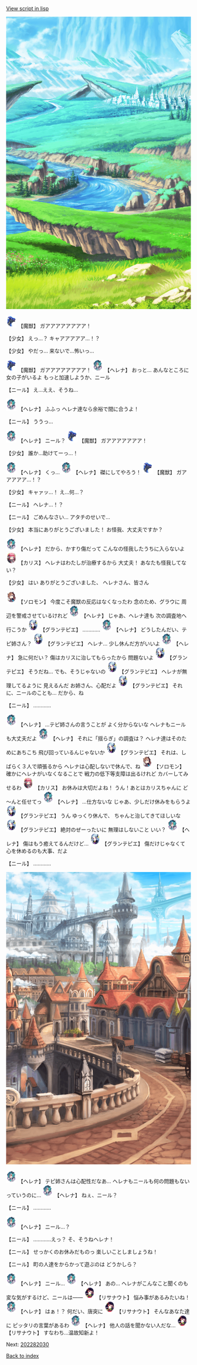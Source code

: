 [View script in lisp](../scripts/202282020.txt)

![plain.png](../images/backgrounds/plain.png)

<img src="../images/units/900011.png" alt="900011.png" height="34"/>
【魔獣】
ガアアアアアアアア！

【少女】
えっ…？
キャアアアアア…！？

【少女】
やだっ…
来ないで…怖いっ…

<img src="../images/units/900011.png" alt="900011.png" height="34"/>
【魔獣】
ガアアアアアアアア！

<img src="../images/units/5302811.png" alt="5302811.png" height="34"/>
【ヘレナ】
おっと…
あんなところに女の子がいるよ
もっと加速しようか、ニール

【ニール】
え…ええ、そうね…

<img src="../images/units/5302811.png" alt="5302811.png" height="34"/>
【ヘレナ】
ふふっ
ヘレナ達なら余裕で間に合うよ！

【ニール】
ううっ…

<img src="../images/units/5302811.png" alt="5302811.png" height="34"/>
【ヘレナ】
ニール？

<img src="../images/units/900011.png" alt="900011.png" height="34"/>
【魔獣】
ガアアアアアアア！

【少女】
誰か…助けてーっ…！

<img src="../images/units/5302811.png" alt="5302811.png" height="34"/>
【ヘレナ】
くっ…

<img src="../images/units/5302811.png" alt="5302811.png" height="34"/>
【ヘレナ】
磔にしてやろう！

<img src="../images/units/900011.png" alt="900011.png" height="34"/>
【魔獣】
ガアアアアア…！？

【少女】
キャァッ…！
え…何…？

【ニール】
ヘレナ…！？

【ニール】
ごめんなさい…
アタチのせいで…

【少女】
本当にありがとうございました！
お怪我、大丈夫ですか？

<img src="../images/units/5302811.png" alt="5302811.png" height="34"/>
【ヘレナ】
だから、かすり傷だって
こんなの怪我したうちに入らないよ

<img src="../images/units/5602511.png" alt="5602511.png" height="34"/>
【カリス】
ヘレナはわたしが治療するから
大丈夫！
あなたも怪我してない？

【少女】
はい
ありがとうございました、
ヘレナさん、皆さん

<img src="../images/units/5503111.png" alt="5503111.png" height="34"/>
【ソロモン】
今度こそ魔獣の反応はなくなったわ
念のため、グラウに
周辺を警戒させているけれど

<img src="../images/units/5302811.png" alt="5302811.png" height="34"/>
【ヘレナ】
じゃあ、ヘレナ達も
次の調査地へ行こうか

<img src="../images/units/5303411.png" alt="5303411.png" height="34"/>
【グランテピエ】
…………

<img src="../images/units/5302811.png" alt="5302811.png" height="34"/>
【ヘレナ】
どうしたんだい、テピ姉さん？

<img src="../images/units/5303411.png" alt="5303411.png" height="34"/>
【グランテピエ】
ヘレナ…
少し休んだ方がいいよ

<img src="../images/units/5302811.png" alt="5302811.png" height="34"/>
【ヘレナ】
急に何だい？
傷はカリスに治してもらったから
問題ないよ

<img src="../images/units/5303411.png" alt="5303411.png" height="34"/>
【グランテピエ】
そうだね…
でも、そうじゃないの

<img src="../images/units/5303411.png" alt="5303411.png" height="34"/>
【グランテピエ】
ヘレナが無理してるように
見えるんだ
お姉さん、心配だよ

<img src="../images/units/5303411.png" alt="5303411.png" height="34"/>
【グランテピエ】
それに、ニールのことも…
だから、ね

【ニール】
…………

<img src="../images/units/5302811.png" alt="5302811.png" height="34"/>
【ヘレナ】
…テピ姉さんの言うことが
よく分からないな
ヘレナもニールも大丈夫だよ

<img src="../images/units/5302811.png" alt="5302811.png" height="34"/>
【ヘレナ】
それに「揺らぎ」の調査は？
ヘレナ達はそのためにあちこち
飛び回っているんじゃないか

<img src="../images/units/5303411.png" alt="5303411.png" height="34"/>
【グランテピエ】
それは、しばらく３人で頑張るから
ヘレナは心配しないで休んで、ね

<img src="../images/units/5503111.png" alt="5503111.png" height="34"/>
【ソロモン】
確かにヘレナがいなくなることで
戦力の低下等支障は出るけれど
カバーしてみせるわ

<img src="../images/units/5602511.png" alt="5602511.png" height="34"/>
【カリス】
お休みは大切だよね！
うん！あとはカリスちゃんに
ど～んと任せてっ

<img src="../images/units/5302811.png" alt="5302811.png" height="34"/>
【ヘレナ】
…仕方ないな
じゃあ、少しだけ休みをもらうよ

<img src="../images/units/5303411.png" alt="5303411.png" height="34"/>
【グランテピエ】
うん
ゆっくり休んで、
ちゃんと治してきてほしいな

<img src="../images/units/5303411.png" alt="5303411.png" height="34"/>
【グランテピエ】
絶対のぜーったいに
無理はしないこと
いい？

<img src="../images/units/5302811.png" alt="5302811.png" height="34"/>
【ヘレナ】
傷はもう癒えてるんだけど…

<img src="../images/units/5303411.png" alt="5303411.png" height="34"/>
【グランテピエ】
傷だけじゃなくて
心を休めるのも大事、だよ

【ニール】
…………

![town.png](../images/backgrounds/town.png)

<img src="../images/units/5302811.png" alt="5302811.png" height="34"/>
【ヘレナ】
テピ姉さんは心配性だなあ…
ヘレナもニールも何の問題もない
っていうのに…

<img src="../images/units/5302811.png" alt="5302811.png" height="34"/>
【ヘレナ】
ねぇ、ニール？

【ニール】
…………

<img src="../images/units/5302811.png" alt="5302811.png" height="34"/>
【ヘレナ】
ニール…？

【ニール】
…………えっ？
そ、そうねヘレナ！

【ニール】
せっかくのお休みだものっ
楽しいことしましょうね！

【ニール】
町の人達をからかって遊ぶのは
どうかしら？

<img src="../images/units/5302811.png" alt="5302811.png" height="34"/>
【ヘレナ】
ニール…

<img src="../images/units/5302811.png" alt="5302811.png" height="34"/>
【ヘレナ】
あの…
ヘレナがこんなこと聞くのも
変な気がするけど、ニールは――

<img src="../images/units/5203011.png" alt="5203011.png" height="34"/>
【リサナウト】
悩み事があるみたいね！

<img src="../images/units/5302811.png" alt="5302811.png" height="34"/>
【ヘレナ】
はぁ！？
何だい、唐突に

<img src="../images/units/5203011.png" alt="5203011.png" height="34"/>
【リサナウト】
そんなあなた達に
ピッタリの言葉があるわ

<img src="../images/units/5302811.png" alt="5302811.png" height="34"/>
【ヘレナ】
他人の話を聞かない人だな…

<img src="../images/units/5203011.png" alt="5203011.png" height="34"/>
【リサナウト】
すなわち…温故知新よ！


Next: [202282030](202282030.md)

[Back to index](index.md)
